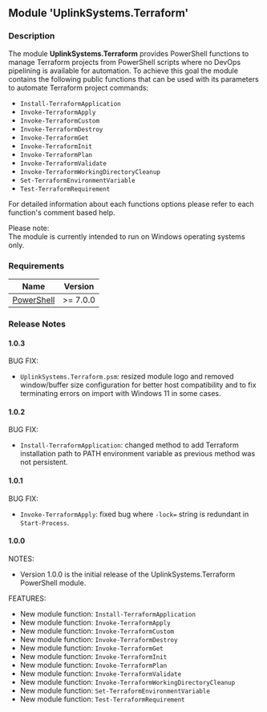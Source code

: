 ## Module 'UplinkSystems.Terraform'

### Description

The module **UplinkSystems.Terraform** provides PowerShell functions to manage Terraform projects from PowerShell scripts where no DevOps pipelining is available for automation. To achieve this goal the module contains the following public functions that can be used with its parameters to automate Terraform project commands:  
  
* <code>Install-TerraformApplication</code>
* <code>Invoke-TerraformApply</code>
* <code>Invoke-TerraformCustom</code>
* <code>Invoke-TerraformDestroy</code>
* <code>Invoke-TerraformGet</code>
* <code>Invoke-TerraformInit</code>
* <code>Invoke-TerraformPlan</code>
* <code>Invoke-TerraformValidate</code>
* <code>Invoke-TerraformWorkingDirectoryCleanup</code>
* <code>Set-TerraformEnvironmentVariable</code>
* <code>Test-TerraformRequirement</code>
  
For detailed information about each functions options please refer to each function's comment based help.  
  
Please note:  
The module is currently intended to run on Windows operating systems only.  

### Requirements

| Name | Version |
|------|---------|
| <a name="requirement_powershell"></a> [PowerShell](#requirement\_powershell) | >= 7.0.0 |

### Release Notes

#### 1.0.3

BUG FIX:  
* <code>UplinkSystems.Terraform.psm</code>: resized module logo and removed window/buffer size configuration for better host compatibility and to fix terminating errors on import with Windows 11 in some cases.

#### 1.0.2

BUG FIX:  
* <code>Install-TerraformApplication</code>: changed method to add Terraform installation path to PATH environment variable as previous method was not persistent.

#### 1.0.1

BUG FIX:  
* <code>Invoke-TerraformApply</code>: fixed bug where <code>-lock=</code> string is redundant in <code>Start-Process</code>.

#### 1.0.0

NOTES:  
* Version 1.0.0 is the initial release of the UplinkSystems.Terraform PowerShell module.  

FEATURES:  
* New module function: <code>Install-TerraformApplication</code>
* New module function: <code>Invoke-TerraformApply</code>
* New module function: <code>Invoke-TerraformCustom</code>
* New module function: <code>Invoke-TerraformDestroy</code>
* New module function: <code>Invoke-TerraformGet</code>
* New module function: <code>Invoke-TerraformInit</code>
* New module function: <code>Invoke-TerraformPlan</code>
* New module function: <code>Invoke-TerraformValidate</code>
* New module function: <code>Invoke-TerraformWorkingDirectoryCleanup</code>
* New module function: <code>Set-TerraformEnvironmentVariable</code>
* New module function: <code>Test-TerraformRequirement</code>